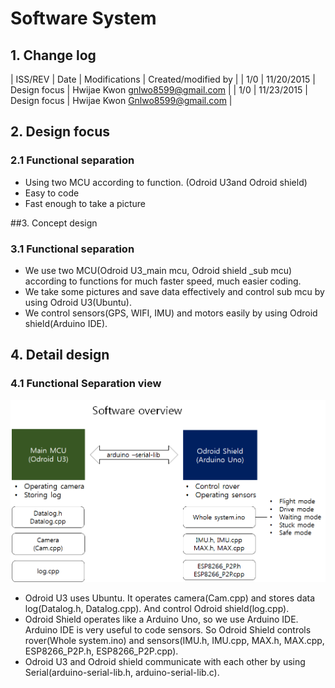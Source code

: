 # Software System

## 1. Change log

| ISS/REV |	Date |	Modifications |	Created/modified by |
| 1/0 |	11/20/2015 |	Design focus |	Hwijae Kwon gnlwo8599@gmail.com |
| 1/0 |	11/23/2015 |	Design focus |	Hwijae Kwon Gnlwo8599@gmail.com |
 
 
## 2. Design focus
 
### 2.1 Functional separation
- Using two MCU according to function. (Odroid U3and Odroid shield)
- Easy to code
- Fast enough to take a picture
 
 
##3. Concept design
### 3.1 Functional separation
- We use  two MCU(Odroid  U3_main mcu, Odroid shield _sub mcu) according to functions for much faster speed,  much easier coding.
-  We take some pictures and save data effectively and control sub mcu by using Odroid U3(Ubuntu).
- We control sensors(GPS, WIFI, IMU) and motors easily by using Odroid shield(Arduino IDE). 
##		4. Detail design
### 4.1 Functional Separation view
 
 ![](1.png)
 
-  Odroid U3 uses Ubuntu. It operates camera(Cam.cpp) and stores data log(Datalog.h, Datalog.cpp). And control Odroid shield(log.cpp). 
 - Odroid Shield operates like a Arduino Uno, so we use Arduino IDE. Arduino IDE is very useful to code sensors. So Odroid Shield controls rover(Whole system.ino) and sensors(IMU.h, IMU.cpp, MAX.h, MAX.cpp, ESP8266_P2P.h, ESP8266_P2P.cpp).
- Odroid   U3  and Odroid shield communicate with each other by using Serial(arduino-serial-lib.h, arduino-serial-lib.c). 


